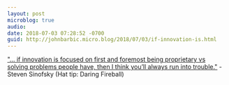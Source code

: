 ```yaml
---
layout: post
microblog: true
audio: 
date: 2018-07-03 07:28:52 -0700
guid: http://johnbarbic.micro.blog/2018/07/03/if-innovation-is.html
---
```

["... if innovation is focused on first and foremost being proprietary vs solving problems people have, then I think you’ll always run into trouble."](https://medium.learningbyshipping.com/intel-disruption-594f806cfc21)  - Steven Sinofsky (Hat tip: Daring Fireball)
